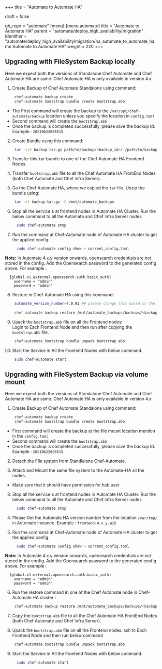 +++
title = "Automate to Automate HA"

draft = false

gh_repo = "automate"
[menu]
  [menu.automate]
    title = "Automate to Automate HA"
    parent = "automate/deploy_high_availability/migration"
    identifier = "automate/deploy_high_availability/migration/ha_automate_to_automate_ha.md Automate to Automate HA"
    weight = 220
+++
 
## Upgrading with FileSystem Backup locally

Here we expect both the versions of Standalone Chef Automate and Chef Automate HA are same. Chef Automate HA is only available in version 4.x.

1. Create Backup of Chef Automate Standalone using command:
    ```bash
     chef-automate backup create
     chef-automate bootstrap bundle create bootstrap.abb
    ```
  - The First command will create the backup to the `/var/opt/chef-automate/backup` location unless you specify the location in `config.toml`
  - Second command will create the `bootstrap.abb` 
  - Once the backup is completed successfully, please save the backup Id. Example : `20210622065515`

2. Create Bundle using this command:
    ```bash
     tar -cvf backup.tar.gz path/to/backup/<backup_id>/ /path/to/backup/automatebackup-elasticsearch/ /path/to/backup/.tmp/
    ```
3. Transfer this `tar` bundle to one of the Chef Automate HA Frontend Nodes.

4. Transfer `bootstrap.abb` file to all the Chef Automate HA FrontEnd Nodes (both Chef Automate and Chef Infra Server).

5. Go the Chef Automate HA, where we copied the `tar` file. Unzip the bundle using:
    ```bash
     tar -xf backup.tar.gz -C /mnt/automate_backups
    ```

6. Stop all the service's at frontend nodes in Automate HA Cluster.
   Run the below command to all the Automate and Chef Infra Server nodes
    ``` bash
      sudo chef-automate stop
    ``` 

7. Run the command at Chef-Automate node of Automate HA cluster to get the applied config
   ```bash
     sudo chef-automate config show > current_config.toml 
   ``` 
 **Note:** In Automate 4.x.y version onwards, opensearch credentials are not stored in the config. Add the Opensearch password to the generated config above.
  For example : 
  ```
    [global.v1.external.opensearch.auth.basic_auth]
      username = "admin"
      password = "admin"
  ```

8. Restore in Chef-Automate HA using this command:
    ```bash
     automate_version_number=4.0.91 ## please change this based on the version of Chef Automate running.
     
     chef-automate backup restore /mnt/automate_backups/backups/<backup_id>/ --patch-config current_config.toml --airgap-bundle /var/tmp/frontend-${automate_version_number}.aib --skip-preflight
    ```
9. Upack the `bootstrap.abb` file on all the Frontend nodes: \
  Login to Each Frontend Node and then run after copying the `bootstrap.abb` file.
    ```bash
     chef-automate bootstrap bundle unpack bootstrap.abb
    ```
10. Start the Service in All the Frontend Nodes with below command.
    ``` bash
     sudo chef-automate start
    ``` 

## Upgrading with FileSystem Backup via volume mount

Here we expect both the versions of Standalone Chef Automate and Chef Automate HA are same. Chef Automate HA is only available in version 4.x.

1. Create Backup of Chef Automate Standalone using command:
    ```bash
     chef-automate backup create
     chef-automate bootstrap bundle create bootstrap.abb
    ```
  - First command will create the backup at the file mount location mention in the `config.toml`
  - Second command will create the `bootstrap.abb` 
  - Once the backup is completed successfully, please save the backup Id. Example : `20210622065515`

2. Detach the File system from Standlalone Chef-Automate. 

3. Attach and Mount the same file system to the Automate-HA all the nodes:
  - Make sure that it should have permission for hab user

3. Stop all the service's at frontend nodes in Automate HA Cluster.
   Run the below command to all the Automate and Chef Infra Server nodes
    ``` bash
      sudo chef-automate stop
    ``` 

4. Please Get the Automate HA version number from the location `/var/tmp/` in Automate instance. Example : `frontend-4.x.y.aib`

5. Run the command at Chef-Automate node of Automate HA cluster to get the applied config
   ```bash
     sudo chef-automate config show > current_config.toml 
   ``` 
 **Note:** In Automate 4.x.y version onwards, opensearch credentials are not stored in the config. Add the Opensearch password to the generated config above.
  For example : 
  ```
    [global.v1.external.opensearch.auth.basic_auth]
      username = "admin"
      password = "admin"
  ```

6. Run the restore command in one of the Chef Automate node in Chef-Automate HA cluster :
    ```bash
     chef-automate backup restore /mnt/automate_backups/backups/<backup_id>/ --patch-config current_config.toml --airgap-bundle /var/tmp/frontend-4.x.y.aib --skip-preflight
    ```

7. Copy the `bootstrap.abb` file to all the Chef Automate HA FrontEnd Nodes (both Chef Automate and Chef Infra Server).

8. Upack the `bootstrap.abb` file on all the Frontend nodes.
   ssh to Each Frontend Node and then run below command
    ```bash
     chef-automate bootstrap bundle unpack bootstrap.abb
    ```
9. Start the Service in All the Frontend Nodes with below command.
    ``` bash
      sudo chef-automate start
    ``` 

